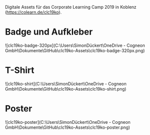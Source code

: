 Digitale Assets für das Corporate Learning Camp 2019 in Koblenz (https://colearn.de/clc19ko).

# Badge und Aufkleber

![clc19ko-badge-320px](C:\Users\SimonDückert\OneDrive - Cogneon GmbH\Dokumente\GitHub\clc19ko-Assets\clc19ko-badge-320px.png)

# T-Shirt

![clc19ko-shirt](C:\Users\SimonDückert\OneDrive - Cogneon GmbH\Dokumente\GitHub\clc19ko-Assets\clc19ko-shirt.png)

# Poster

![clc19ko-poster](C:\Users\SimonDückert\OneDrive - Cogneon GmbH\Dokumente\GitHub\clc19ko-Assets\clc19ko-poster.png)
